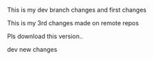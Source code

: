 This is my dev branch changes and first changes

This is my 3rd changes made on remote repos

Pls download this version..

dev new changes
